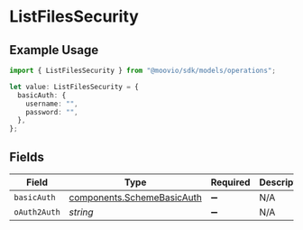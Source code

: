 # ListFilesSecurity

## Example Usage

```typescript
import { ListFilesSecurity } from "@moovio/sdk/models/operations";

let value: ListFilesSecurity = {
  basicAuth: {
    username: "",
    password: "",
  },
};
```

## Fields

| Field                                                                    | Type                                                                     | Required                                                                 | Description                                                              |
| ------------------------------------------------------------------------ | ------------------------------------------------------------------------ | ------------------------------------------------------------------------ | ------------------------------------------------------------------------ |
| `basicAuth`                                                              | [components.SchemeBasicAuth](../../models/components/schemebasicauth.md) | :heavy_minus_sign:                                                       | N/A                                                                      |
| `oAuth2Auth`                                                             | *string*                                                                 | :heavy_minus_sign:                                                       | N/A                                                                      |
